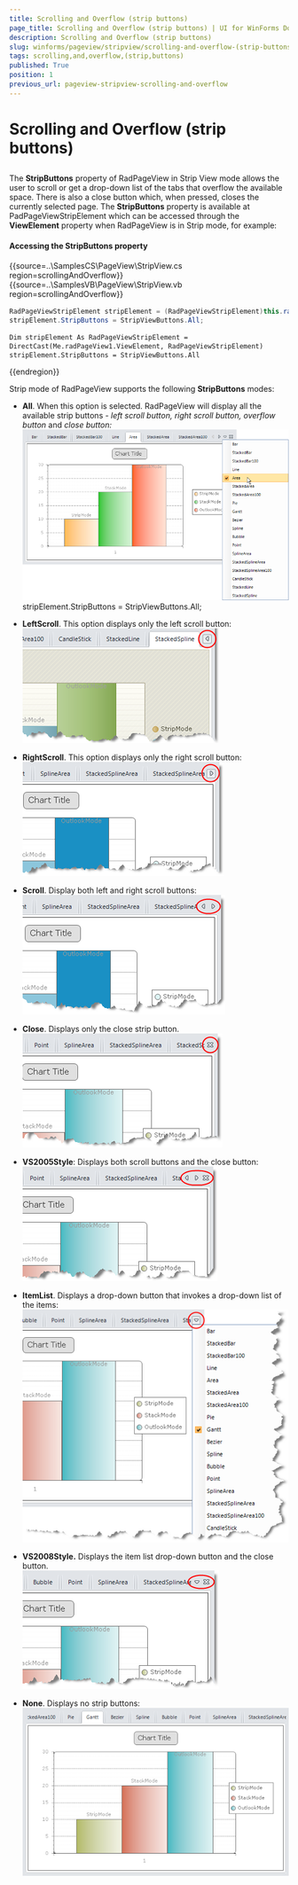 ```yaml
---
title: Scrolling and Overflow (strip buttons)
page_title: Scrolling and Overflow (strip buttons) | UI for WinForms Documentation
description: Scrolling and Overflow (strip buttons)
slug: winforms/pageview/stripview/scrolling-and-overflow-(strip-buttons)
tags: scrolling,and,overflow,(strip,buttons)
published: True
position: 1
previous_url: pageview-stripview-scrolling-and-overflow
---
```


# Scrolling and Overflow (strip buttons)



## 

The __StripButtons__ property of RadPageView in Strip View mode allows the user to scroll or get a drop-down list of the tabs that overflow the available space. There is also a close button which, when pressed, closes the currently selected page. The __StripButtons__ property is available at PadPageViewStripElement which can be accessed through the __ViewElement__ property when RadPageView is in Strip mode, for example:

#### Accessing the StripButtons property

{{source=..\SamplesCS\PageView\StripView.cs region=scrollingAndOverflow}} 
{{source=..\SamplesVB\PageView\StripView.vb region=scrollingAndOverflow}} 

````C#
RadPageViewStripElement stripElement = (RadPageViewStripElement)this.radPageView1.ViewElement;
stripElement.StripButtons = StripViewButtons.All;

````
````VB.NET
Dim stripElement As RadPageViewStripElement = DirectCast(Me.radPageView1.ViewElement, RadPageViewStripElement)
stripElement.StripButtons = StripViewButtons.All

````

{{endregion}} 


Strip mode of RadPageView supports the following __StripButtons__ modes:

* __All__. When this option is selected. RadPageView will display all the available strip buttons - *left scroll button, right scroll button, overflow button* and *close button:* <br>![](images/pageview-stripview-scrolling-and-overflow001.png) stripElement.StripButtons = StripViewButtons.All;

* __LeftScroll__. This option displays only the left scroll button:<br>![](images/pageview-stripview-scrolling-and-overflow002.png)

* __RightScroll__. This option displays only the right scroll button:<br>![](images/pageview-stripview-scrolling-and-overflow003.png)

* __Scroll__. Display both left and right scroll buttons:<br>![](images/pageview-stripview-scrolling-and-overflow004.png)

* __Close__. Displays only the close strip button.<br>![](images/pageview-stripview-scrolling-and-overflow005.png)

* __VS2005Style__: Displays both scroll buttons and the close button: <br>![](images/pageview-stripview-scrolling-and-overflow006.png)

* __ItemList__. Displays a drop-down button that invokes a drop-down list of the items:<br>![](images/pageview-stripview-scrolling-and-overflow007.png)

* __VS2008Style.__ Displays the item list drop-down button and the close button.<br>![](images/pageview-stripview-scrolling-and-overflow008.png)

* __None__. Displays no strip buttons:<br>![](images/pageview-stripview-scrolling-and-overflow009.png)
